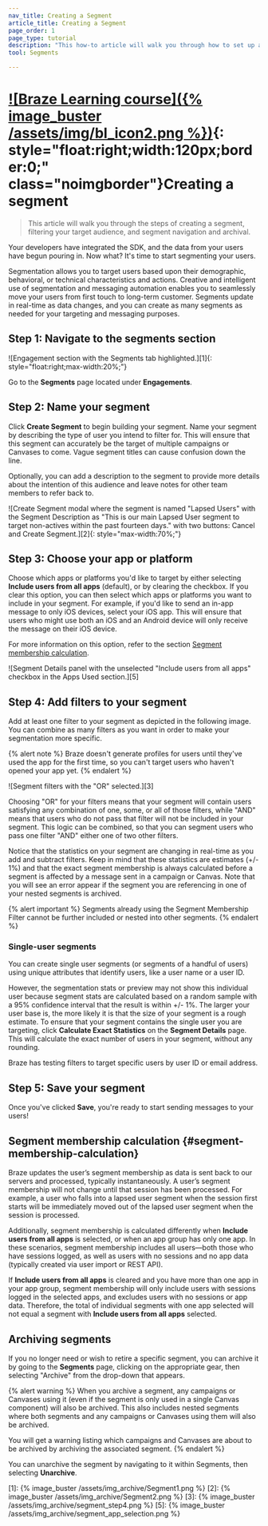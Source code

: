 ```yaml
---
nav_title: Creating a Segment
article_title: Creating a Segment
page_order: 1
page_type: tutorial
description: "This how-to article will walk you through how to set up and create a segment using Braze."
tool: Segments

---
```


# [![Braze Learning course]({% image_buster /assets/img/bl_icon2.png %})](https://learning.braze.com/segmentation-course){: style="float:right;width:120px;border:0;" class="noimgborder"}Creating a segment

> This article will walk you through the steps of creating a segment, filtering your target audience, and segment navigation and archival.

Your developers have integrated the SDK, and the data from your users have begun pouring in. Now what? It's time to start segmenting your users.

Segmentation allows you to target users based upon their demographic, behavioral, or technical characteristics and actions. Creative and intelligent use of segmentation and messaging automation enables you to seamlessly move your users from first touch to long-term customer. Segments update in real-time as data changes, and you can create as many segments as needed for your targeting and messaging purposes.

## Step 1: Navigate to the segments section

![Engagement section with the Segments tab highlighted.][1]{: style="float:right;max-width:20%;"}

Go to the **Segments** page located under **Engagements**.

## Step 2: Name your segment

Click <i class="fas fa-plus"></i> **Create Segment** to begin building your segment. Name your segment by describing the type of user you intend to filter for. This will ensure that this segment can accurately be the target of multiple campaigns or Canvases to come. Vague segment titles can cause confusion down the line.

Optionally, you can add a description to the segment to provide more details about the intention of this audience and leave notes for other team members to refer back to.

![Create Segment modal where the segment is named "Lapsed Users" with the Segment Description as "This is our main Lapsed User segment to target non-actives within the past fourteen days." with two buttons: Cancel and Create Segment.][2]{: style="max-width:70%;"}

## Step 3: Choose your app or platform

Choose which apps or platforms you'd like to target by either selecting **Include users from all apps** (default), or by clearing the checkbox. If you clear this option, you can then select which apps or platforms you want to include in your segment. For example, if you'd like to send an in-app message to only iOS devices, select your iOS app. This will ensure that users who might use both an iOS and an Android device will only receive the message on their iOS device.

For more information on this option, refer to the section [Segment membership calculation](#segment-membership-calculation).

![Segment Details panel with the unselected "Include users from all apps" checkbox in the Apps Used section.][5]

## Step 4: Add filters to your segment

Add at least one filter to your segment as depicted in the following image. You can combine as many filters as you want in order to make your segmentation more specific.

{% alert note %}
Braze doesn't generate profiles for users until they've used the app for the first time, so you can't target users who haven't opened your app yet.
{% endalert %}

![Segment filters with the "OR" selected.][3]

Choosing "OR" for your filters means that your segment will contain users satisfying any combination of one, some, or all of those filters, while "AND" means that users who do not pass that filter will not be included in your segment. This logic can be combined, so that you can segment users who pass one filter "AND" either one of two other filters.

Notice that the statistics on your segment are changing in real-time as you add and subtract filters. Keep in mind that these statistics are estimates (+/- 1%) and that the exact segment membership is always calculated before a segment is affected by a message sent in a campaign or Canvas. Note that you will see an error appear if the segment you are referencing in one of your nested segments is archived. 

{% alert important %}
Segments already using the Segment Membership Filter cannot be further included or nested into other segments.
{% endalert %}

### Single-user segments

You can create single user segments (or segments of a handful of users) using unique attributes that identify users, like a user name or a user ID.

However, the segmentation stats or preview may not show this individual user because segment stats are calculated based on a random sample with a 95% confidence interval that the result is within +/- 1%. The larger your user base is, the more likely it is that the size of your segment is a rough estimate. To ensure that your segment contains the single user you are targeting, click **Calculate Exact Statistics** on the **Segment Details** page. This will calculate the exact number of users in your segment, without any rounding.

Braze has testing filters to target specific users by user ID or email address.

## Step 5: Save your segment

Once you've clicked **Save**, you're ready to start sending messages to your users!

## Segment membership calculation {#segment-membership-calculation}

Braze updates the user’s segment membership as data is sent back to our servers and processed, typically instantaneously. A user’s segment membership will not change until that session has been processed. For example, a user who falls into a lapsed user segment when the session first starts will be immediately moved out of the lapsed user segment when the session is processed.

Additionally, segment membership is calculated differently when **Include users from all apps** is selected, or when an app group has only one app. In these scenarios, segment membership includes all users—both those who have sessions logged, as well as users with no sessions and no app data (typically created via user import or REST API).

If **Include users from all apps** is cleared and you have more than one app in your app group, segment membership will only include users with sessions logged in the selected apps, and excludes users with no sessions or app data. Therefore, the total of individual segments with one app selected will not equal a segment with **Include users from all apps** selected.

## Archiving segments

If you no longer need or wish to retire a specific segment, you can archive it by going to the **Segments** page, clicking on the appropriate gear, then selecting "Archive" from the drop-down that appears.

{% alert warning %}
When you archive a segment, any campaigns or Canvases using it (even if the segment is only used in a single Canvas component) will also be archived. This also includes nested segments where both segments and any campaigns or Canvases using them will also be archived.

You will get a warning listing which campaigns and Canvases are about to be archived by archiving the associated segment. 
{% endalert %}

You can unarchive the segment by navigating to it within Segments, then selecting **Unarchive**.

[1]: {% image_buster /assets/img_archive/Segment1.png %}
[2]: {% image_buster /assets/img_archive/Segment2.png %}
[3]: {% image_buster /assets/img_archive/segment_step4.png %}
[5]: {% image_buster /assets/img_archive/segment_app_selection.png %}
